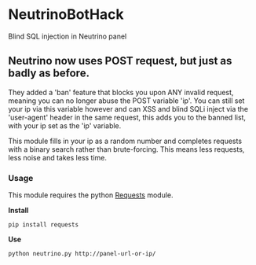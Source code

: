 # NeutrinoBotHack
Blind SQL injection in Neutrino panel

## Neutrino now uses POST request, but just as badly as before.
They added a 'ban' feature that blocks you upon ANY invalid request, meaning you can no longer abuse the POST variable 'ip'.
You can still set your ip via this variable however and can XSS and blind SQLi inject via the 'user-agent' header in the same request, this adds you to the banned list, with your ip set as the 'ip' variable.

This module fills in your ip as a random number and completes requests with a binary search rather than brute-forcing. 
This means less requests, less noise and takes less time.


### Usage
This module requires the python [Requests](http://docs.python-requests.org/en/master/# "Requests doc page") module.

**Install**
```
pip install requests
```

**Use**
```
python neutrino.py http://panel-url-or-ip/
```
